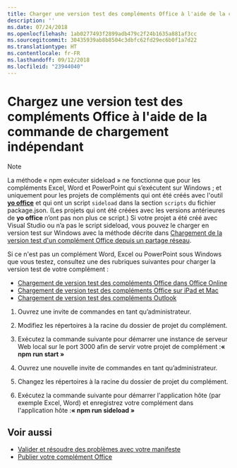 ```yaml
---
title: Charger une version test des compléments Office à l'aide de la commande de chargement indépendant
description: ''
ms.date: 07/24/2018
ms.openlocfilehash: 1ab0277493f2899adb479c2f24b1635a881af3cc
ms.sourcegitcommit: 30435939ab8b8504c3dbfc62fd29ec6b0f1a7d22
ms.translationtype: HT
ms.contentlocale: fr-FR
ms.lasthandoff: 09/12/2018
ms.locfileid: "23944040"
---
```

# <a name="sideload-office-add-ins-for-testing-using-the-sideload-command"></a>Chargez une version test des compléments Office à l'aide de la **commande de chargement indépendant**
 >[!NOTE]
>La méthode « npm exécuter sideload » ne fonctionne que pour les compléments Excel, Word et PowerPoint qui s’exécutent sur Windows ; et uniquement pour les projets de compléments qui ont été créés avec l'outil [**yo office**](https://github.com/OfficeDev/generator-office) et qui ont un script `sideload` dans la section `scripts` du fichier package.json. (Les projets qui ont été créées avec les versions antérieures de **yo office** n’ont pas non plus ce script.) Si votre projet a été créé avec Visual Studio ou n’a pas le script sideload, vous pouvez le charger en version test sur Windows avec la méthode décrite dans [Chargement de la version test d'un complément Office depuis un partage réseau](create-a-network-shared-folder-catalog-for-task-pane-and-content-add-ins.md).
>
> Si ce n'est pas un complément Word, Excel ou PowerPoint sous Windows que vous testez, consultez une des rubriques suivantes pour charger la version test de votre complément :
> 
> - [Chargement de version test des compléments Office dans Office Online](sideload-office-add-ins-for-testing.md)
> - [Chargement de version test des compléments Office sur iPad et Mac](sideload-an-office-add-in-on-ipad-and-mac.md)
> - [Chargement de version test des compléments Outlook](https://docs.microsoft.com/outlook/add-ins/sideload-outlook-add-ins-for-testing)

1. Ouvrez une invite de commandes en tant qu’administrateur.

2. Modifiez les répertoires à la racine du dossier de projet du complément.

3. Exécutez la commande suivante pour démarrer une instance de serveur Web local sur le port 3000 afin de servir votre projet de complément :**« npm run start »**

4. Ouvrez une nouvelle invite de commandes en tant qu’administrateur.

5. Changez les répertoires à la racine du dossier de projet du complément.

6. Exécutez la commande suivante pour démarrer l'application hôte (par exemple Excel, Word) et enregistrez votre complément dans l'application hôte :**« npm run sideload »**

## <a name="see-also"></a>Voir aussi

- [Valider et résoudre des problèmes avec votre manifeste](troubleshoot-manifest.md)
- [Publier votre complément Office](../publish/publish.md)